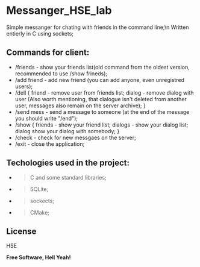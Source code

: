# Messanger_HSE_lab

Simple messanger for chating with friends in the command line;\n
Written entierly in C using sockets;


## Commands for client:
 * /friends - show your friends list(old command from the oldest version, recommended to use /show frineds);
 * /add friend - add new friend (you can add anyone, even unregistred users);
 * /dell <optinally> {
    friend - remove user from friends list;
    dialog - remove dialog with user (Also worth mentioning, that dialogue isn't deleted from another user, messages also remain on the server archive);
  }
 * /send mess - send a message to someone (at the end of the message you should write "/end"); 
 * /show <optionally> {
    friends - show your friend list;
    dialogs - show your dialog list;
    dialog <usrName> show your dialog with somebody;
  }
 * /check - check for new messgaes on the server;
 * /exit - close the application;
  
  
## Techologies used in the project:
  * >C and some standard libraries;
  * >SQLite;
  * >sockects;
  * >CMake;

    
## License

HSE

**Free Software, Hell Yeah!**
